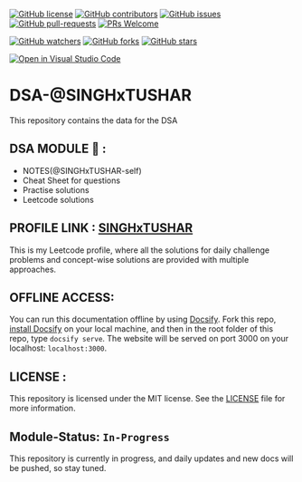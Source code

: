 [![GitHub license](https://img.shields.io/github/license/SINGHxTUSHAR/DSA-SINGHxTUSHAR.svg)](https://github.com/SINGHxTUSHAR/DSA-SINGHxTUSHAR/blob/master/LICENSE)
[![GitHub contributors](https://img.shields.io/github/contributors/SINGHxTUSHAR/DSA-SINGHxTUSHAR.svg)](https://GitHub.com/SINGHxTUSHAR/DSA-SINGHxTUSHAR/graphs/contributors/)
[![GitHub issues](https://img.shields.io/github/issues/SINGHxTUSHAR/DSA-SINGHxTUSHAR.svg)](https://GitHub.com/SINGHxTUSHAR/DSA-SINGHxTUSHAR/issues/)
[![GitHub pull-requests](https://img.shields.io/github/issues-pr/SINGHxTUSHAR/DSA-SINGHxTUSHAR.svg)](https://GitHub.com/SINGHxTUSHAR/DSA-SINGHxTUSHAR/pulls/)
[![PRs Welcome](https://img.shields.io/badge/PRs-welcome-brightgreen.svg?style=flat-square)](http://makeapullrequest.com)


[![GitHub watchers](https://img.shields.io/github/watchers/SINGHxTUSHAR/DSA-SINGHxTUSHAR.svg?style=social&label=Watch&maxAge=2592000)](https://GitHub.com/SINGHxTUSHAR/DSA-SINGHxTUSHAR/watchers/)
[![GitHub forks](https://img.shields.io/github/forks/SINGHxTUSHAR/DSA-SINGHxTUSHAR.svg?style=social&label=Fork&maxAge=2592000)](https://GitHub.com/SINGHxTUSHAR/DSA-SINGHxTUSHAR/network/)
[![GitHub stars](https://img.shields.io/github/stars/SINGHxTUSHAR/DSA-SINGHxTUSHAR.svg?style=social&label=Star&maxAge=2592000)](https://GitHub.com/SINGHxTUSHAR/DSA-SINGHxTUSHAR/stargazers/)

[![Open in Visual Studio Code](https://img.shields.io/static/v1?logo=visualstudiocode&label=&message=Open%20in%20Visual%20Studio%20Code&labelColor=2c2c32&color=007acc&logoColor=007acc)](https://open.vscode.dev/SINGHxTUSHAR/DSA-SINGHxTUSHAR)


# DSA-@SINGHxTUSHAR
This repository contains the data for the DSA

## DSA MODULE 🌟 :
- NOTES(@SINGHxTUSHAR-self)
- Cheat Sheet for questions
- Practise solutions
- Leetcode solutions

## PROFILE LINK : <a href="https://leetcode.com/SINGHxTUSHAR/">SINGHxTUSHAR</a>
This is my Leetcode profile, where all the solutions for daily challenge problems and concept-wise solutions are provided with multiple approaches.

## OFFLINE ACCESS:
You can run this documentation offline by using [Docsify](https://docsify.js.org/#/). Fork this repo, [install Docsify](https://docsify.js.org/#/quickstart) on your local machine, and then in the root folder of this repo, type `docsify serve`. The website will be served on port 3000 on your localhost: `localhost:3000`.

## LICENSE :
This repository is licensed under the MIT license. See the <a href="https://github.com/SINGHxTUSHAR/DSA-SINGHxTUSHAR/blob/main/LICENSE">LICENSE</a>  file for more information.

## Module-Status:  `In-Progress`
This repository is currently in progress, and daily updates and new docs will be pushed, so stay tuned.
